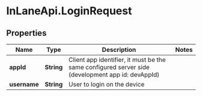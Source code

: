 # InLaneApi.LoginRequest

## Properties
Name | Type | Description | Notes
------------ | ------------- | ------------- | -------------
**appId** | **String** | Client app identifier, it must be the same configured server side (development app id: devAppId) | 
**username** | **String** | User to login on the device | 
